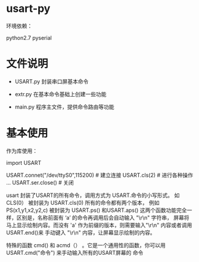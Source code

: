 usart-py
========

环境依赖：

   python2.7
   pyserial



文件说明
=============

* USART.py 封装串口屏基本命令

* extr.py 在基本命令基础上创建一些功能

* main.py 程序主文件，提供命令路由等功能

基本使用
=================

作为库使用：

import USART

USART.connet("/dev/ttyS0",115200)  # 建立连接
USART.cls(2)                       # 进行各种操作
...
USART.ser.close() # 关闭




 usart 封装了USART的所有命令，调用方式为 USART.命令的小写形式。
 如 CLS(0） 被封装为 USART.cls(0) 
 所有的命令都有两个版本，  例如PS(x1,y1,x2,y2,c) 被封装为 USART.ps() 和USART.aps()
 这两个函数功能完全一样，区别是，名称前面有 ‘a’ 的命令再调用后会自动输入 "\r\n" 字符串，
 屏幕将马上显示绘制内容。而没有 'a' 作为前缀的版本，则需要输入"\r\n" 内容或者调用 USART.end()来
 手动键入 "\r\n" 内容，让屏幕显示绘制的内容。

 特殊的函数 cmd() 和 acmd（） 。它是一个通用性的函数，你可以用USART.cmd("命令") 来手动输入所有的USART屏幕的
 命令



